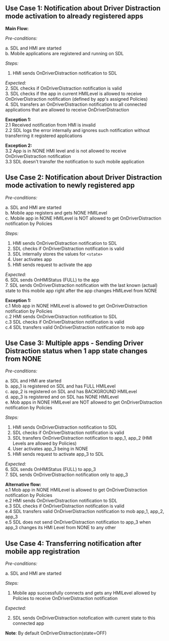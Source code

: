 ## Use Case 1: Notification about Driver Distraction mode activation to already registered apps

**Main Flow:**

_Pre-conditions:_

a.	SDL and HMI are started  
b.	Mobile applications are registered and running on SDL

_Steps:_

1.	HMI sends OnDriverDistraction notification to SDL

_Expected:_  
2.	SDL checks if OnDriverDistraction notification is valid  
3.	SDL checks if the app in current HMILevel is allowed to receive OnDriverDistraction notification (defined by app's assigned Policies)  
4.	SDL transfers an OnDriverDistraction notification to all connected applications that are allowed to receive OnDriverDistraction

**Exception 1:**  
2.1 Received notification from HMI is invalid  
2.2 SDL logs the error internally and ignores such notification without transferring it registered applications

**Exception 2:**  
3.2 App is in NONE HMI level and is not allowed to receive OnDriverDistraction notification  
3.3 SDL doesn't transfer the notification to such mobile application

## Use Case 2: Notification about Driver Distraction mode activation to newly registered app 

_Pre-conditions:_

a.	SDL and HMI are started  
b.	Mobile app registers and gets NONE HMILevel  
c.  Mobile app in NONE HMILevel is NOT allowed to get OnDriverDistraction notification by Policies

_Steps:_
1. HMI sends OnDriverDistraction notification to SDL
2. SDL checks if OnDriverDistraction notification is valid  
3. SDL internally stores the values for `<state>`  
4. User activates app
5. HMI sends request to activate the app

_Expected:_  
6. SDL sends OnHMIStatus (FULL) to the app  
7. SDL sends OnDriverDistraction notification with the last known (actual) state to this mobile app right after the app changes HMILevel from NONE

**Exception 1:**  
c.1 Mob app in NONE HMILevel is allowed to get OnDriverDistraction notification by Policies  
c.2 HMI sends OnDriverDistraction notification to SDL  
c.3 SDL checks if OnDriverDistraction notification is valid  
c.4 SDL transfers valid OnDriverDistraction notification to mob app


## Use Case 3: Multiple apps - Sending Driver Distraction status when 1 app state changes from NONE

_Pre-conditions:_  

a.	SDL and HMI are started  
b.	app_1 is registered on SDL and has FULL HMILevel  
c.	app_2 is registered on SDL and has BACKGROUND HMILevel  
d.	app_3 is registered and on SDL has NONE HMILevel  
e.  Mob apps in NONE HMILevel are NOT allowed to get OnDriverDistraction notification by Policies

_Steps:_ 

1. HMI sends OnDriverDistraction notification to SDL
2. SDL checks if OnDriverDistraction notification is valid
3. SDL transfers OnDriverDistraction notification to app_1, app_2 (HMI Levels are allowed by Policies)  
4. User activates app_3 being in NONE
5. HMI sends request to activate app_3 to SDL

_Expected:_  
6. SDL sends OnHMIStatus (FULL) to app_3  
7. SDL sends OnDriverDistraction notification only to app_3

**Alternative flow:**  
e.1 Mob app in NONE HMILevel is allowed to get OnDriverDistraction notification by Policies  
e.2 HMI sends OnDriverDistraction notification to SDL  
e.3 SDL checks if OnDriverDistraction notification is valid  
e.4 SDL transfers valid OnDriverDistraction notification to mob app_1, app_2, app_3  
e.5 SDL does not send OnDriverDistraction notification to app_3 when app_3 changes its HMI Level from NONE to any other

## Use Case 4: Transferring notification after mobile app registration

_Pre-conditions:_

a.	SDL and HMI are started

_Steps:_
1. Mobile app successfully connects and gets any HMILevel allowed by Policies to receive OnDriverDistraction notification

_Expected:_ 

2. SDL sends OnDriverDistraction notofication with current state to this connected app

**Note**: By default OnDriverDistraction(state=OFF) 
